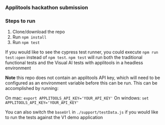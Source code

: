 ### Applitools hackathon submission

### Steps to run

1. Clone/download the repo
2. Run `npm install`
3. Run `npm test`

If you would like to see the cypress test runner, you could execute `npm run test:open` instead of `npm test`. `npm test` will run both the traditional functional tests and the Visual AI tests with applitools in a headless environment

**Note** this repo does not contain an applitools API key, which will need to be configured as an environment variable before this can be run. This can be accomplished by running:

On mac: `export APPLITOOLS_API_KEY='YOUR_API_KEY'`
On windows: `set APPLITOOLS_API_KEY='YOUR_API_KEY'`

You can also switch the `baseUrl` in `./support/testData.js` if you would like to run the tests against the V1 demo application
